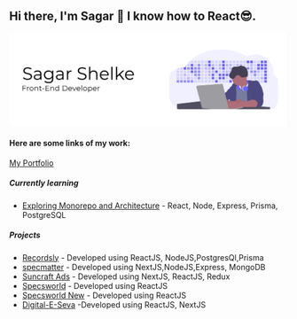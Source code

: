 ## Hi there, I'm Sagar 👋 I know how to React😎.

![Web Developer](https://github.com/seeprogramming/seeprogramming/blob/master/My%20Post.png)


#### Here are some links of my work:

[My Portfolio](https://sagarshelke-77.firebaseapp.com/)

##### Currently learning 
- [Exploring Monorepo and Architecture](https://github.com/seeprogramming/banksphere) - React, Node, Express, Prisma, PostgreSQL
  
##### Projects
- [Recordsly](https://recordsly-client.vercel.app/) - Developed using ReactJS, NodeJS,PostgresQl,Prisma
- [specmatter](https://specmatter.com/) - Developed using NextJS,NodeJS,Express, MongoDB
- [Suncraft Ads](https://suncraftads.com/) - Developed using NextJS, ReactJS, Redux
- [Specsworld](https://specsworld-beta.firebaseapp.com/) - Developed using ReactJS
- [Specsworld New](https://specsworld-r1lxem2er.vercel.app/) - Developed using ReactJS
- [Digital-E-Seva](https://digitaleseva.vercel.app/) -Developed using ReactJS, NextJS
 


